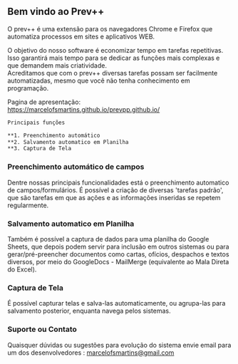 ## Bem vindo ao Prev++

O prev++ é uma extensão para os navegadores Chrome e Firefox que automatiza processos em sites e aplicativos WEB.

O objetivo do nosso software é economizar tempo em tarefas repetitivas. Isso garantirá mais tempo para se dedicar as funções mais complexas e que demandem mais criatividade.    
Acreditamos que com o prev++ diversas tarefas possam ser facilmente automatizadas, mesmo que você não tenha conhecimento em programação. 

Pagina de apresentação: https://marcelofsmartins.github.io/prevpp.github.io/

```markdown
Principais funções

**1. Preenchimento automático
**2. Salvamento automatico em Planilha
**3. Captura de Tela

``` 

### Preenchimento automático de campos  

Dentre nossas principais funcionalidades está o preenchimento automatico de campos/formulários. É possível a criação de diversas 'tarefas padrão', que são tarefas em que as ações e as informações inseridas se repetem regularmente. 

### Salvamento automatico em Planilha  

Também é possível a captura de dados para uma planilha do Google Sheets, que depois podem servir para inclusão em outros sistemas ou para gerar/pré-preencher documentos como cartas, ofícios, despachos e textos diversos, por meio do GoogleDocs - MailMerge (equivalente ao Mala Direta do Excel). 

### Captura de Tela

É possível capturar telas e salva-las automaticamente, ou agrupa-las para salvamento posterior, enquanta navega pelos sistemas.

### Suporte ou Contato

Quaisquer dúvidas ou sugestões para evolução do sistema envie email para um dos desenvolvedores : marcelofsmartins@gmail.com 
